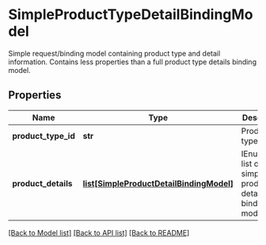# SimpleProductTypeDetailBindingModel

Simple request/binding model containing product type and detail information. Contains less properties than a full product type details binding model.
## Properties
Name | Type | Description | Notes
------------ | ------------- | ------------- | -------------
**product_type_id** | **str** | Product type id. | [optional] 
**product_details** | [**list[SimpleProductDetailBindingModel]**](SimpleProductDetailBindingModel.md) | IEnumerable list of simple product detail binding models. | [optional] 

[[Back to Model list]](../README.md#documentation-for-models) [[Back to API list]](../README.md#documentation-for-api-endpoints) [[Back to README]](../README.md)


